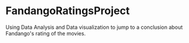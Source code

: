 # FandangoRatingsProject
Using Data Analysis and Data visualization to jump to a conclusion about Fandango's rating of the movies.
